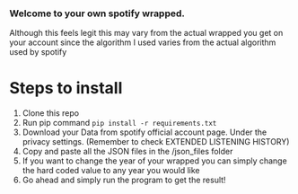### Welcome to your own spotify wrapped.

Although this feels legit this may vary from the actual wrapped you get on your account since the algorithm I used varies from the actual algorithm used by spotify


# Steps to install
1) Clone this repo
2) Run pip command
    ```pip install -r requirements.txt```
3) Download your Data from spotify official account page. Under the privacy settings. (Remember to check EXTENDED LISTENING HISTORY)
4) Copy and paste all the JSON files in the  /json_files folder
5) If you want to change the year of your wrapped you can simply change the hard coded value to any year you would like
6) Go ahead and simply run the program to get the result!